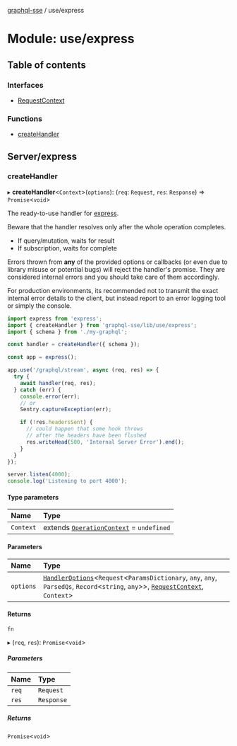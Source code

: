[graphql-sse](../README.md) / use/express

# Module: use/express

## Table of contents

### Interfaces

- [RequestContext](../interfaces/use_express.RequestContext.md)

### Functions

- [createHandler](use_express.md#createhandler)

## Server/express

### createHandler

▸ **createHandler**<`Context`\>(`options`): (`req`: `Request`, `res`: `Response`) => `Promise`<`void`\>

The ready-to-use handler for [express](https://expressjs.com).

Beware that the handler resolves only after the whole operation completes.
  - If query/mutation, waits for result
  - If subscription, waits for complete

Errors thrown from **any** of the provided options or callbacks (or even due to
library misuse or potential bugs) will reject the handler's promise. They are
considered internal errors and you should take care of them accordingly.

For production environments, its recommended not to transmit the exact internal
error details to the client, but instead report to an error logging tool or simply
the console.

```ts
import express from 'express';
import { createHandler } from 'graphql-sse/lib/use/express';
import { schema } from './my-graphql';

const handler = createHandler({ schema });

const app = express();

app.use('/graphql/stream', async (req, res) => {
  try {
    await handler(req, res);
  } catch (err) {
    console.error(err);
    // or
    Sentry.captureException(err);

    if (!res.headersSent) {
      // could happen that some hook throws
      // after the headers have been flushed
      res.writeHead(500, 'Internal Server Error').end();
    }
  }
});

server.listen(4000);
console.log('Listening to port 4000');
```

#### Type parameters

| Name | Type |
| :------ | :------ |
| `Context` | extends [`OperationContext`](handler.md#operationcontext) = `undefined` |

#### Parameters

| Name | Type |
| :------ | :------ |
| `options` | [`HandlerOptions`](../interfaces/handler.HandlerOptions.md)<`Request`<`ParamsDictionary`, `any`, `any`, `ParsedQs`, `Record`<`string`, `any`\>\>, [`RequestContext`](../interfaces/use_express.RequestContext.md), `Context`\> |

#### Returns

`fn`

▸ (`req`, `res`): `Promise`<`void`\>

##### Parameters

| Name | Type |
| :------ | :------ |
| `req` | `Request` |
| `res` | `Response` |

##### Returns

`Promise`<`void`\>
